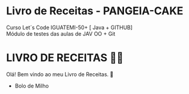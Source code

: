 # Livro de Receitas - PANGEIA-CAKE
Curso Let´s Code  IGUATEMI-50+ [ Java + GITHUB]  
Módulo de testes das aulas de JAV OO + Git  

# LIVRO DE RECEITAS :man_cook:

Olá! Bem vindo ao meu Livro de Receitas. :wave:

- Bolo de Milho





